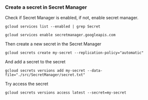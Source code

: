 ### Create a secret in Secret Manager
Check if Secret Manager is enabled, if not, enable secret manager.
```
gcloud services list --enabled | grep Secret
```
```
gcloud services enable secretmanager.googleapis.com
```

Then create a new secret in the Secret Manager
```
gcloud secrets create my-secret --replication-policy="automatic"
```
And add a secret to the secret
```
gcloud secrets versions add my-secret --data-file="./src/SecretManager/secret.txt"
```

Try access the secret
```
gcloud secrets versions access latest --secret=my-secret
```
